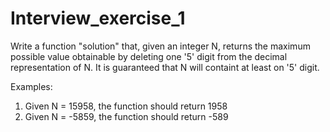 # Interview_exercise_1

Write a function "solution" that, given an integer N, returns the maximum possible value obtainable by deleting one '5' digit from the decimal representation of N. It is guaranteed that N will containt at least on '5' digit.

Examples:

1. Given N = 15958, the function should return 1958
2. Given N = -5859, the function should return -589
